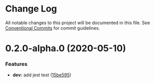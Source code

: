 # Change Log

All notable changes to this project will be documented in this file.
See [Conventional Commits](https://conventionalcommits.org) for commit guidelines.

# 0.2.0-alpha.0 (2020-05-10)


### Features

* **dev:** add jest test ([15be595](https://github.com/kamontat/nmsys/commit/15be595784b46acca3c95355ee18a732bbef05cf))
